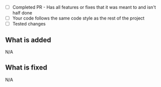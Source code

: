 - [ ] Completed PR - Has all features or fixes that it was meant to and isn't half done
- [ ] Your code follows the same code style as the rest of the project
- [ ] Tested changes

## What is added
N/A

## What is fixed
N/A

